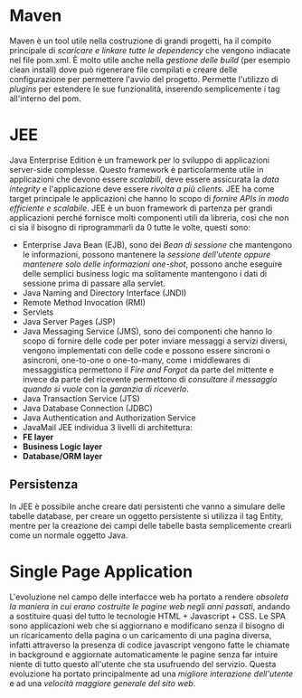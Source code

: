 # Maven
Maven è un tool utile nella costruzione di grandi progetti, ha il compito principale di *scaricare e linkare tutte le dependency* che vengono indiacate nel file pom.xml.
È molto utile anche nella *gestione delle build* (per esempio clean install) dove può rigenerare file compilati e creare delle configurazione per permettere l'avvio del progetto.
Permette l'utilizzo di *plugins* per estendere le sue funzionalità, inserendo semplicemente i tag all'interno del pom.
# JEE
Java Enterprise Edition è un framework per lo sviluppo di applicazioni server-side complesse.
Questo framework è particolarmente utile in applicazioni che devono essere *scalabili*, deve essere assicurata la *data integrity* e l'applicazione deve essere *rivolta a più clients*.
JEE ha come target principale le applicazioni che hanno lo scopo di *fornire APIs in modo efficiente e scalabile*.
JEE è un buon framework di partenza per grandi applicazioni perché fornisce molti componenti utili da libreria, così che non ci sia il bisogno di riprogrammarli da 0 tutte le volte, questi sono:
- Enterprise Java Bean (EJB), sono dei *Bean di sessione* che mantengono le informazioni, possono mantenere la *sessione dell'utente oppure mantenere solo delle informazioni one-shot*, possono anche eseguire delle semplici business logic ma solitamente mantengono i dati di sessione prima di passare alla servlet.
- Java Naming and Directory Interface (JNDI)
- Remote Method Invocation (RMI)
- Servlets
- Java Server Pages (JSP)
- Java Messaging Service (JMS), sono dei componenti che hanno lo scopo di fornire delle code per poter inviare messaggi a servizi diversi, vengono implementati con delle code e possono essere sincroni o asincroni, one-to-one o one-to-many, come i middlewares di messaggistica permettono il *Fire and Forgot* da parte del mittente e invece da parte del ricevente permettono di *consultare il messaggio quando si vuole* con la *garanzia di riceverlo*.
- Java Transaction Service (JTS)
- Java Database Connection (JDBC)
- Java Authentication and Authorization Service
- JavaMail
JEE individua 3 livelli di architettura:
- **FE layer**
- **Business Logic layer**
- **Database/ORM layer** 
## Persistenza
In JEE è possibile anche creare dati persistenti che vanno a simulare delle tabelle database, per creare un oggetto persistente si utilizza il tag Entity, mentre per la creazione dei campi delle tabelle basta semplicemente crearli come un normale oggetto Java.
# Single Page Application
L'evoluzione nel campo delle interfacce web ha portato a rendere *obsoleta la maniera in cui erano costruite le pagine web negli anni passati*, andando a sostituire quasi del tutto le tecnologie HTML + Javascript + CSS.
Le SPA sono applicazioni web che si aggiornano e modificano senza il bisogno di un ricaricamento della pagina o un caricamento di una pagina diversa, infatti attraverso la presenza di codice javascript vengono fatte le chiamate in background e aggiornate automaticamente le pagine senza far intuire niente di tutto questo all'utente che sta usufruendo del servizio.
Questa evoluzione ha portato principalmente ad una *migliore interazione dell'utente* e ad una *velocità maggiore generale del sito web*.
